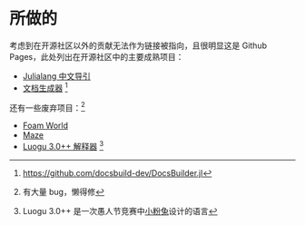 # 所做的
考虑到在开源社区以外的贡献无法作为链接被指向，且很明显这是 Github Pages，此处列出在开源社区中的主要成熟项目：
- [Julialang 中文导引](https://learn.juliacn.com)
- [文档生成器](https://juliaroadmap.github.io/DoctreePages.jl) [^1]

还有一些废弃项目：[^2]
- [Foam World](https://foamworld.github.io/)
- [Maze](https://github.com/Rratic/Maze)
- [Luogu 3.0++ 解释器](https://github.com/Rratic/Luogu3.0plusplus) [^3]

[^1]: <https://github.com/docsbuild-dev/DocsBuilder.jl>
[^2]: 有大量 bug，懒得修
[^3]: Luogu 3.0++ 是一次愚人节竞赛中[小粉兔](https://github.com/GitPinkRabbit)设计的语言
